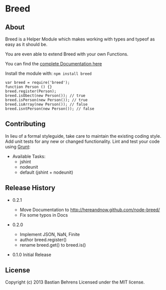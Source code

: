 # Breed

## About

Breed is a Helper Module which makes working with types and typeof as easy as it should be.

You are even able to extend Breed with your own Functions.

You can find the [complete Documentation here](http://hereandnow.github.com/node-breed/)


Install the module with: `npm install breed`

```
var breed = require('breed');
function Person () {}
breed.register(Person);
breed.isObect(new Person()); // true
breed.isPerson(new Person()); // true
breed.isArray(new Person()); // false
breed.isntPerson(new Person()); // false
```


## Contributing
In lieu of a formal styleguide, take care to maintain the existing coding style. Add unit tests for any new or changed functionality. Lint and test your code using [Grunt](http://gruntjs.com/):

- Available Tasks:
  - jshint
  - nodeunit
  - default (jshint + nodeunit)


## Release History

- 0.2.1
  - Move Documentation to http://hereandnow.github.com/node-breed/
  - Fix some typos in Docs

- 0.2.0
   - Implement JSON, NaN, Finite
   - author breed.register()
   - rename breed.get() to breed.is()


* 0.1.0 Initial Release

## License
Copyright (c) 2013 Bastian Behrens
Licensed under the MIT license.
